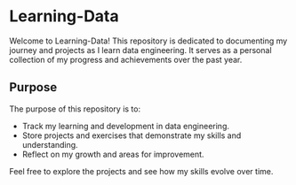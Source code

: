 # Learning-Data

Welcome to Learning-Data! This repository is dedicated to documenting my journey and projects as I learn data engineering. It serves as a personal collection of my progress and achievements over the past year.

## Purpose

The purpose of this repository is to:

- Track my learning and development in data engineering.
- Store projects and exercises that demonstrate my skills and understanding.
- Reflect on my growth and areas for improvement.

Feel free to explore the projects and see how my skills evolve over time.
